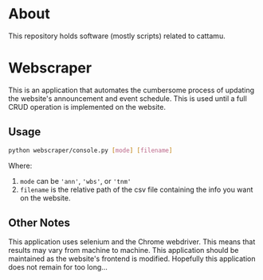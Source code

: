 # About
This repository holds software (mostly scripts) related to cattamu.

# Webscraper
This is an application that automates the cumbersome process of updating the website's announcement and event schedule. This is used until a full CRUD operation is implemented on the website.

## Usage
``` bash
python webscraper/console.py [mode] [filename]
```
Where:
1. `mode` can be `'ann'`, `'wbs'`, or `'tnm'`
2. `filename` is the relative path of the csv file containing the info you want on the website.

## Other Notes
This application uses selenium and the Chrome webdriver. This means that results may vary from machine to machine.
This application should be maintained as the website's frontend is modified. Hopefully this application does not remain for too long...

